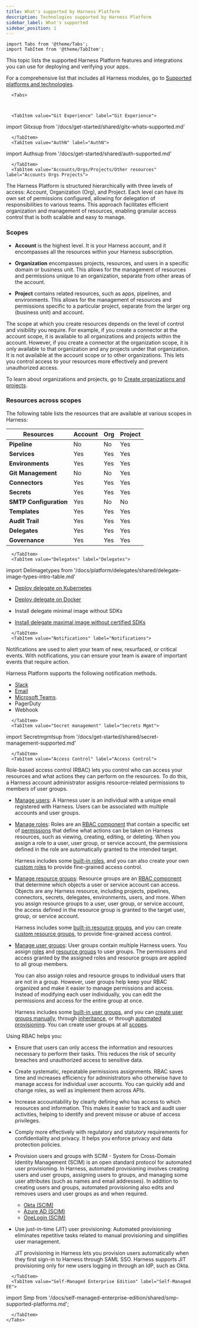 ```yaml
---
title: What's supported by Harness Platform
description: Technologies supported by Harness Platform
sidebar_label: What's supported
sidebar_position: 1
---
```

```mdx-code-block
import Tabs from '@theme/Tabs';
import TabItem from '@theme/TabItem';
```

This topic lists the supported Harness Platform features and integrations you can use for deploying and verifying your apps.

For a comprehensive list that includes all Harness modules, go to [Supported platforms and technologies](/docs/get-started/supported-platforms-and-technologies.md).

```mdx-code-block
  <Tabs>
  


  <TabItem value="Git Experience" label="Git Experience">
```

import Gitxsup from '/docs/get-started/shared/gitx-whats-supported.md'

<Gitxsup />

```mdx-code-block
  </TabItem>
  <TabItem value="AuthN" label="AuthN">
```

import Authsup from '/docs/get-started/shared/auth-supported.md'

<Authsup />

```mdx-code-block
  </TabItem>
  <TabItem value="Accounts/Orgs/Projects/Other resources" label="Accounts Orgs Projects">
```

The Harness Platform is structured hierarchically with three levels of access: Account, Organization (Org), and Project. Each level can have its own set of permissions configured, allowing for delegation of responsibilities to various teams. This approach facilitates efficient organization and management of resources, enabling granular access control that is both scalable and easy to manage.


### Scopes

- **Account** is the highest level. It is your Harness account, and it encompasses all the resources within your Harness subscription.

- **Organization** encompasses projects, resources, and users in a specific domain or business unit. This allows for the management of resources and permissions unique to an organization, separate from other areas of the account.

- **Project** contains related resources, such as apps, pipelines, and environments. This allows for the management of resources and permissions specific to a particular project, separate from the larger org (business unit) and account.

The scope at which you create resources depends on the level of control and visibility you require. For example, if you create a connector at the account scope, it is available to all organizations and projects within the account. However, if you create a connector at the organization scope, it is only available to that organization and any projects under that organization. It is not available at the account scope or to other organizations. This lets you control access to your resources more effectively and prevent unauthorized access.

To learn about organizations and projects, go to [Create organizations and projects](/docs/platform/organizations-and-projects/create-an-organization/).

### Resources across scopes

The following table lists the resources that are available at various scopes in Harness:

| **Resources** | **Account** | **Org** | **Project** |
| --- | --- | --- | --- |
| **Pipeline** | No | No | Yes |
| **Services** | Yes | Yes | Yes |
| **Environments** | Yes | Yes | Yes |
| **Git Management** | No | No | Yes |
| **Connectors** | Yes | Yes | Yes |
| **Secrets** | Yes | Yes | Yes |
| **SMTP Configuration** | Yes | No | No |
| **Templates** | Yes | Yes | Yes |
| **Audit Trail** | Yes | Yes | Yes |
| **Delegates** | Yes | Yes | Yes |
| **Governance** | Yes | Yes | Yes |


```mdx-code-block
  </TabItem>
  <TabItem value="Delegates" label="Delegates">
```

import Delimagetypes from '/docs/platform/delegates/shared/delegate-image-types-intro-table.md'

<Delimagetypes />

- [Deploy delegate on Kubernetes](/docs/platform/Delegates/install-delegates/overview)

- [Deploy delegate on Docker](/docs/platform/Delegates/install-delegates/overview)

- Install delegate minimal image without SDKs

- [Install delegate maximal image without certified SDKs](/docs/get-started/supported-platforms-and-technologies/#sdks-installed-with-harness-delegate)


```mdx-code-block
  </TabItem>
  <TabItem value="Notifications" label="Notifications">
```

Notifications are used to alert your team of new, resurfaced, or critical events. With notifications, you can ensure your team is aware of important events that require action.

Harness Platform supports the following notification methods.

- [Slack](/docs/platform/notifications/send-notifications-using-slack/)
- [Email](/docs/platform/notifications/add-smtp-configuration)
- [Microsoft Teams](/docs/platform/notifications/send-notifications-to-microsoft-teams).
- PagerDuty
- Webhook


```mdx-code-block
  </TabItem>
  <TabItem value="Secret management" label="Secrets Mgmt">
```

import Secretmgmtsup from '/docs/get-started/shared/secret-management-supported.md'

<Secretmgmtsup />


```mdx-code-block
  </TabItem>
  <TabItem value="Access Control" label="Access Control">
```


Role-based access control (RBAC) lets you control who can access your resources and what actions they can perform on the resources. To do this, a Harness account administrator assigns resource-related permissions to members of user groups.

- [Manage users](/docs/platform/role-based-access-control/add-users): A Harness user is an individual with a unique email registered with Harness. Users can be associated with multiple accounts and user groups.

- [Manage roles](/docs/platform/role-based-access-control/add-manage-roles): Roles are an [RBAC component](/docs/platform/role-based-access-control/rbac-in-harness/#rbac-components) that contain a specific set of [permissions](/docs/platform/role-based-access-control/permissions-reference/) that define what actions can be taken on Harness resources, such as viewing, creating, editing, or deleting. When you assign a role to a user, user group, or service account, the permissions defined in the role are automatically granted to the intended target.

   Harness includes some [built-in roles](/docs/platform/role-based-access-control/add-manage-roles/#built-in-roles), and you can also create your own [custom roles](/docs/platform/role-based-access-control/add-manage-roles/#create-a-role) to provide fine-grained access control.

- [Manage resource groups](/docs/platform/role-based-access-control/add-resource-groups): Resource groups are an [RBAC component](/docs/platform/role-based-access-control/rbac-in-harness/#rbac-components) that determine which objects a user or service account can access. Objects are any Harness resource, including projects, pipelines, connectors, secrets, delegates, environments, users, and more. When you assign resource groups to a user, user group, or service account, the access defined in the resource group is granted to the target user, group, or service account.

   Harness includes some [built-in resource groups](/docs/platform/role-based-access-control/add-resource-groups/#built-in-resource-groups), and you can create [custom resource groups](/docs/platform/role-based-access-control/add-resource-groups/#create-a-resource-group), to provide fine-grained access control.

- [Manage user groups](/docs/platform/role-based-access-control/add-user-groups): User groups contain multiple Harness users. You assign [roles](/docs/platform/role-based-access-control/add-manage-roles/) and [resource groups](/docs/platform/role-based-access-control/add-resource-groups/) to user groups. The permissions and access granted by the assigned roles and resource groups are applied to all group members.

   You can also assign roles and resource groups to individual users that are not in a group. However, user groups help keep your RBAC organized and make it easier to manage permissions and access. Instead of modifying each user individually, you can edit the permissions and access for the entire group at once.
   
   Harness includes some [built-in user groups](/docs/platform/role-based-access-control/add-user-groups/#built-in-user-groups), and you can [create user groups manually](/docs/platform/role-based-access-control/add-user-groups/#create-user-groups-manually), through [inheritance](/docs/platform/role-based-access-control/add-user-groups/#create-roles-by-inheritance-assign-roles), or through [automated provisioning](/docs/platform/role-based-access-control/add-user-groups/#use-automated-provisioning). You can create user groups at all [scopes](/docs/platform/role-based-access-control/rbac-in-harness/#permissions-hierarchy-scopes).

Using RBAC helps you:

- Ensure that users can only access the information and resources necessary to perform their tasks. This reduces the risk of security breaches and unauthorized access to sensitive data.
- Create systematic, repeatable permissions assignments. RBAC saves time and increases efficiency for administrators who otherwise have to manage access for individual user accounts. You can quickly add and change roles, as well as implement them across APIs.
- Increase accountability by clearly defining who has access to which resources and information. This makes it easier to track and audit user activities, helping to identify and prevent misuse or abuse of access privileges.
- Comply more effectively with regulatory and statutory requirements for confidentiality and privacy. It helps you enforce privacy and data protection policies.
- Provision users and groups with SCIM - System for Cross-Domain Identity Management (SCIM) is an open standard protocol for automated user provisioning. In Harness, automated provisioning involves creating users and user groups, assigning users to groups, and managing some user attributes (such as names and email addresses). In addition to creating users and groups, automated provisioning also edits and removes users and user groups as and when required.

   - [Okta (SCIM)](/docs/platform/role-based-access-control/provision-users-with-okta-scim/)
   - [Azure AD (SCIM)](/docs/platform/role-based-access-control/provision-users-and-groups-using-azure-ad-scim/)
   - [OneLogin (SCIM)](/docs/platform/role-based-access-control/provision-users-and-groups-with-one-login-scim/)

- Use just-in-time (JIT) user provisioning: Automated provisioning eliminates repetitive tasks related to manual provisioning and simplifies user management.

   JIT provisioning in Harness lets you provision users automatically when they first sign-in to Harness through SAML SSO. Harness supports JIT provisioning only for new users logging in through an IdP, such as Okta.

```mdx-code-block
  </TabItem>
  <TabItem value="Self-Managed Enterprise Edition" label="Self-Managed EE">
```

import Smp from '/docs/self-managed-enterprise-edition/shared/smp-supported-platforms.md';

<Smp />

```mdx-code-block
  </TabItem>
</Tabs>
```
